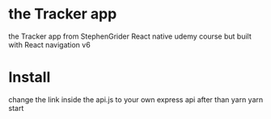 # the Tracker app  

the Tracker app  from StephenGrider React native udemy course but built with React navigation v6
# Install 
change the link inside the api.js to your own express api
after than 
yarn
yarn start
